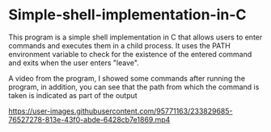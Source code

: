 # Simple-shell-implementation-in-C
This program is a simple shell implementation in C that allows users to enter commands and executes them in a child process. It uses the PATH environment variable to check for the existence of the entered command and exits when the user enters "leave".





A video from the program, I showed some commands after running the program, in addition, you can see that the path from which the command is taken is indicated as part of the output


https://user-images.githubusercontent.com/95771163/233829685-76527278-813e-43f0-abde-6428cb7e1869.mp4

